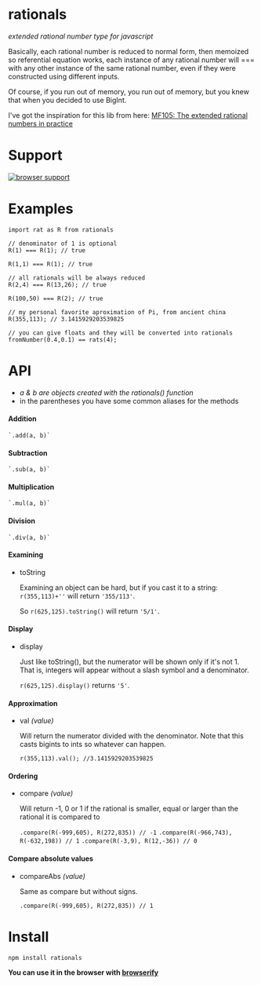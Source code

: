 # rationals
_extended rational number type for javascript_

Basically, each rational number is reduced to normal form, then memoized
so referential equation works, each instance of any rational number will
=== with any other instance of the same rational number, even if they were 
constructed using different inputs.

Of course, if you run out of memory, you run out of memory, but you knew
that when you decided to use BigInt.

I've got the inspiration for this lib from here: [MF105: The extended rational numbers in practice](http://www.youtube.com/watch?v=YMQkLojL2ek)

# Support
[![browser support](https://ci.testling.com/ashnur/rationals.png)](https://ci.testling.com/ashnur/rationals)




# Examples
```
import rat as R from rationals

// denominator of 1 is optional
R(1) === R(1); // true

R(1,1) === R(1); // true

// all rationals will be always reduced
R(2,4) === R(13,26); // true

R(100,50) === R(2); // true

// my personal favorite aproximation of Pi, from ancient china
R(355,113); // 3.1415929203539825

// you can give floats and they will be converted into rationals
fromNumber(0.4,0.1) == rats(4);

```

# API
- _a & b are objects created with the rationals() function_
- in the parentheses you have some common aliases for the methods


#### Addition

    `.add(a, b)`

#### Subtraction

    `.sub(a, b)`

#### Multiplication

    `.mul(a, b)`

#### Division

    `.div(a, b)`

#### Examining
- toString

    Examining an object can be hard, but if you cast it to a string: `r(355,113)+''` will return `'355/113'`.

    So `r(625,125).toString()` will return `'5/1'`.

#### Display
- display

    Just like toString(), but the numerator will be shown only if it's not 1.
    That is, integers will appear without a slash symbol and a denominator.

    `r(625,125).display()` returns `'5'`.

#### Approximation
- val _(value)_

    Will return the numerator divided with the denominator.
    Note that this casts bigints to ints so whatever can happen.

    `r(355,113).val(); //3.1415929203539825`

#### Ordering
- compare _(value)_

    Will return -1, 0 or 1 if the rational is smaller, equal or larger than the rational it is compared to

    `.compare(R(-999,605), R(272,835)) // -1`
    `.compare(R(-966,743), R(-632,198)) // 1`
    `.compare(R(-3,9), R(12,-36)) // 0`

#### Compare absolute values
- compareAbs _(value)_

    Same as compare but without signs.

    `.compare(R(-999,605), R(272,835)) // 1`


# Install
```
npm install rationals
```

**You can use it in the browser with [browserify](http://browserify.org/)**
